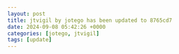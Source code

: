 ```yaml
---
layout: post
title: jtvigil by jotego has been updated to 8765cd7
date: 2024-09-08 05:42:26 +0000
categories: [jotego, jtvigil]
tags: [update]
---
```



